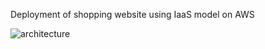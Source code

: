 Deployment of shopping website using IaaS model on AWS

![architecture](https://github.com/sukarnozhang/cloud_architect_project/assets/78150905/107a4726-d0df-4f2e-b255-3b1d47c7a948)
